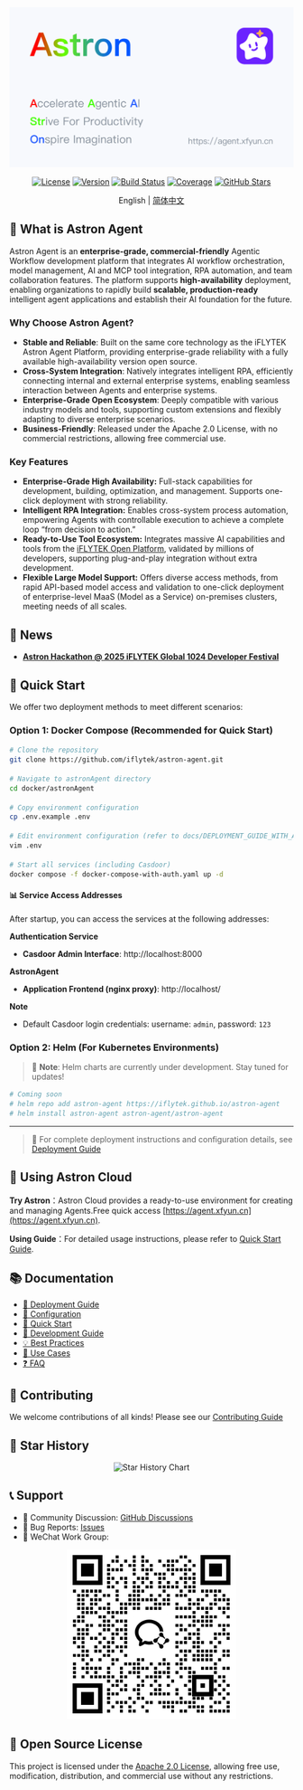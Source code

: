 [![Astron_Readme](./docs/imgs/Astron_Readme.png)](https://agent.xfyun.cn)

<div align="center">

[![License](https://img.shields.io/badge/license-apache2.0-blue.svg)](LICENSE)
[![Version](https://img.shields.io/github/v/release/iflytek/astron-agent)](https://github.com/iflytek/astron-agent/releases)
[![Build Status](https://img.shields.io/github/actions/workflow/status/iflytek/astron-agent/ci.yml)](https://github.com/iflytek/astron-agent/actions)
[![Coverage](https://img.shields.io/codecov/c/github/iflytek/astron-agent)](https://codecov.io/gh/iflytek/astron-agent)
[![GitHub Stars](https://img.shields.io/github/stars/iflytek/astron-agent?style=social)](https://github.com/iflytek/astron-agent/stargazers)

English | [简体中文](README-zh.md)

</div>

## 🔭 What is Astron Agent
Astron Agent is an **enterprise-grade, commercial-friendly** Agentic Workflow development platform that integrates AI workflow orchestration, model management, AI and MCP tool integration, RPA automation, and team collaboration features.
The platform supports **high-availability** deployment, enabling organizations to rapidly build **scalable, production-ready** intelligent agent applications and establish their AI foundation for the future.

### Why Choose Astron Agent?
- **Stable and Reliable**: Built on the same core technology as the iFLYTEK Astron Agent Platform, providing enterprise-grade reliability with a fully available high-availability version open source.
- **Cross-System Integration**: Natively integrates intelligent RPA, efficiently connecting internal and external enterprise systems, enabling seamless interaction between Agents and enterprise systems.
- **Enterprise-Grade Open Ecosystem**: Deeply compatible with various industry models and tools, supporting custom extensions and flexibly adapting to diverse enterprise scenarios.
- **Business-Friendly**: Released under the Apache 2.0 License, with no commercial restrictions, allowing free commercial use.

### Key Features
- **Enterprise-Grade High Availability:** Full-stack capabilities for development, building, optimization, and management. Supports one-click deployment with strong reliability.  
- **Intelligent RPA Integration:** Enables cross-system process automation, empowering Agents with controllable execution to achieve a complete loop “from decision to action.”  
- **Ready-to-Use Tool Ecosystem:** Integrates massive AI capabilities and tools from the [iFLYTEK Open Platform](https://www.xfyun.cn), validated by millions of developers, supporting plug-and-play integration without extra development.  
- **Flexible Large Model Support:** Offers diverse access methods, from rapid API-based model access and validation to one-click deployment of enterprise-level MaaS (Model as a Service) on-premises clusters, meeting needs of all scales.  

## 📰 News

- **[Astron Hackathon @ 2025 iFLYTEK Global 1024 Developer Festival](https://luma.com/9zmbc6xb)**

## 🚀 Quick Start

We offer two deployment methods to meet different scenarios:

### Option 1: Docker Compose (Recommended for Quick Start)

```bash
# Clone the repository
git clone https://github.com/iflytek/astron-agent.git

# Navigate to astronAgent directory
cd docker/astronAgent

# Copy environment configuration
cp .env.example .env

# Edit environment configuration (refer to docs/DEPLOYMENT_GUIDE_WITH_AUTH.md for details)
vim .env

# Start all services (including Casdoor)
docker compose -f docker-compose-with-auth.yaml up -d
```

#### 📊 Service Access Addresses

After startup, you can access the services at the following addresses:

**Authentication Service**
- **Casdoor Admin Interface**: http://localhost:8000

**AstronAgent**
- **Application Frontend (nginx proxy)**: http://localhost/

**Note**
- Default Casdoor login credentials: username: `admin`, password: `123`

### Option 2: Helm (For Kubernetes Environments)

> 🚧 **Note**: Helm charts are currently under development. Stay tuned for updates!

```bash
# Coming soon
# helm repo add astron-agent https://iflytek.github.io/astron-agent
# helm install astron-agent astron-agent/astron-agent
```

---

> 📖 For complete deployment instructions and configuration details, see [Deployment Guide](docs/DEPLOYMENT_GUIDE_WITH_AUTH.md)

## 📖 Using Astron Cloud

**Try Astron**：Astron Cloud provides a ready-to-use environment for creating and managing Agents.Free quick access [https://agent.xfyun.cn](https://agent.xfyun.cn).

**Using Guide**：For detailed usage instructions, please refer to [Quick Start Guide](https://www.xfyun.cn/doc/spark/Agent03-%E5%BC%80%E5%8F%91%E6%8C%87%E5%8D%97.html).

## 📚 Documentation

- [🚀 Deployment Guide](docs/DEPLOYMENT_GUIDE.md)
- [🔧 Configuration](docs/CONFIGURATION.md)
- [🚀 Quick Start](https://www.xfyun.cn/doc/spark/Agent02-%E5%BF%AB%E9%80%9F%E5%BC%80%E5%A7%8B.html)
- [📘 Development Guide](https://www.xfyun.cn/doc/spark/Agent03-%E5%BC%80%E5%8F%91%E6%8C%87%E5%8D%97.html#_1-%E6%8C%87%E4%BB%A4%E5%9E%8B%E6%99%BA%E8%83%BD%E4%BD%93%E5%BC%80%E5%8F%91)
- [💡 Best Practices](https://www.xfyun.cn/doc/spark/AgentNew-%E6%8A%80%E6%9C%AF%E5%AE%9E%E8%B7%B5%E6%A1%88%E4%BE%8B.html)
- [📱 Use Cases](https://www.xfyun.cn/doc/spark/Agent05-%E5%BA%94%E7%94%A8%E6%A1%88%E4%BE%8B.html)
- [❓ FAQ](https://www.xfyun.cn/doc/spark/Agent06-FAQ.html)

## 🤝 Contributing

We welcome contributions of all kinds! Please see our [Contributing Guide](CONTRIBUTING.md)

## 🌟 Star History

<div align="center">
  <img src="https://api.star-history.com/svg?repos=iflytek/astron-agent&type=Date" alt="Star History Chart" width="600">
</div>

## 📞 Support

- 💬 Community Discussion: [GitHub Discussions](https://github.com/iflytek/astron-agent/discussions)
- 🐛 Bug Reports: [Issues](https://github.com/iflytek/astron-agent/issues)
- 👥 WeChat Work Group:

<div align="center">
  <img src="./docs/imgs/WeCom_Group.png" alt="WeChat Work Group" width="300">
</div>

## 📄 Open Source License

This project is licensed under the [Apache 2.0 License](LICENSE), allowing free use, modification, distribution, and commercial use without any restrictions.

